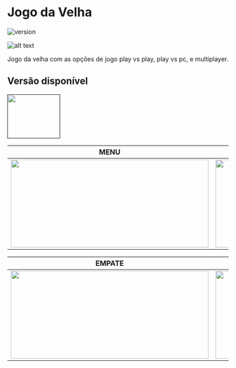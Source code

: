 # Jogo da Velha

![version](https://img.shields.io/badge/version-1.0.0-blue.svg)

![alt text](https://uploaddeimagens.com.br/images/001/967/488/original/7.png "tela")

Jogo da velha com as opções de jogo play vs play, play vs pc, e multiplayer.

## Versão disponível

[<img src="https://portal.ifpe.edu.br/campus/palmares/noticias/divulgado-resultado-do-curso-de-extensao-em-java/javalogo.png/@@images/69c46ffa-cc8a-402e-89b3-c8ac41c96431.png" width="120" height="100" />]()

| MENU | JOGO |
| --- | --- |
| <img src="https://uploaddeimagens.com.br/images/001/967/482/original/1.png" width="450" height="200" /> | <img src="https://uploaddeimagens.com.br/images/001/967/483/original/3.png" width="450" height="200" />

| EMPATE | MULTIPLAYER |
| --- | --- |
|<img src="https://uploaddeimagens.com.br/images/001/967/486/original/6.png" width="450" height="200" /> | <img src="https://uploaddeimagens.com.br/images/001/967/489/original/11.png" width="450" height="200" />
